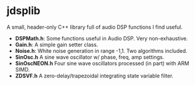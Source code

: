 # jdsplib
A small, header-only C++ library full of audio DSP functions I find useful.

- **DSPMath.h**: Some functions useful in Audio DSP. Very non-exhaustive.
- **Gain.h**: A simple gain setter class.
- **Noise.h**: White noise generation in range -1,1. Two algorithms included.
- **SinOsc.h** A sine wave oscillator w/ phase, freq, amp settings.
- **SinOscNEON.h** Four sine wave oscillators processed (in part) with ARM SIMD.
- **ZDSVF.h** A zero-delay/trapezoidal integrating state variable filter.

